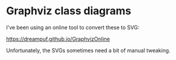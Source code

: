 # Graphviz class diagrams

I've been using an online tool to convert these to SVG:

https://dreampuf.github.io/GraphvizOnline

Unfortunately, the SVGs sometimes need a bit of manual tweaking.
